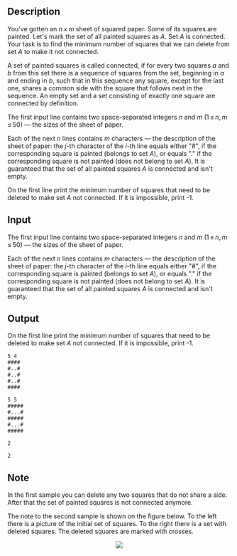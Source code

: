 ## Description

<div><p>You've gotten an <span class="tex-span"><i>n</i> × <i>m</i></span> sheet of squared paper. Some of its squares are painted. Let's mark the set of all painted squares as <span class="tex-span"><i>A</i></span>. Set <span class="tex-span"><i>A</i></span> is connected. Your task is to find the minimum number of squares that we can delete from set <span class="tex-span"><i>A</i></span> to make it not connected.</p><p>A set of painted squares is called <span class="tex-font-style-it">connected</span>, if for every two squares <span class="tex-span"><i>a</i></span> and <span class="tex-span"><i>b</i></span> from this set there is a sequence of squares from the set, beginning in <span class="tex-span"><i>a</i></span> and ending in <span class="tex-span"><i>b</i></span>, such that in this sequence any square, except for the last one, shares a common side with the square that follows next in the sequence. An empty set and a set consisting of exactly one square are connected by definition.</p></div><div class="input-specification"><p>The first input line contains two space-separated integers <span class="tex-span"><i>n</i></span> and <span class="tex-span"><i>m</i></span> (<span class="tex-span">1 ≤ <i>n</i>, <i>m</i> ≤ 50</span>) — the sizes of the sheet of paper. </p><p>Each of the next <span class="tex-span"><i>n</i></span> lines contains <span class="tex-span"><i>m</i></span> characters — the description of the sheet of paper: the <span class="tex-span"><i>j</i></span>-th character of the <span class="tex-span"><i>i</i></span>-th line equals either "#", if the corresponding square is painted (belongs to set <span class="tex-span"><i>A</i></span>), or equals "." if the corresponding square is not painted (does not belong to set <span class="tex-span"><i>A</i></span>). It is guaranteed that the set of all painted squares <span class="tex-span"><i>A</i></span> is connected and isn't empty.</p></div><div class="output-specification"><p>On the first line print the minimum number of squares that need to be deleted to make set <span class="tex-span"><i>A</i></span> not connected. If it is impossible, print -1. </p></div>

## Input

<p>The first input line contains two space-separated integers <span class="tex-span"><i>n</i></span> and <span class="tex-span"><i>m</i></span> (<span class="tex-span">1 ≤ <i>n</i>, <i>m</i> ≤ 50</span>) — the sizes of the sheet of paper. </p><p>Each of the next <span class="tex-span"><i>n</i></span> lines contains <span class="tex-span"><i>m</i></span> characters — the description of the sheet of paper: the <span class="tex-span"><i>j</i></span>-th character of the <span class="tex-span"><i>i</i></span>-th line equals either "#", if the corresponding square is painted (belongs to set <span class="tex-span"><i>A</i></span>), or equals "." if the corresponding square is not painted (does not belong to set <span class="tex-span"><i>A</i></span>). It is guaranteed that the set of all painted squares <span class="tex-span"><i>A</i></span> is connected and isn't empty.</p>

## Output

<p>On the first line print the minimum number of squares that need to be deleted to make set <span class="tex-span"><i>A</i></span> not connected. If it is impossible, print -1. </p>





```input1
5 4
####
#..#
#..#
#..#
####

```




```input2
5 5
#####
#...#
#####
#...#
#####

```




```output1
2

```




```output2
2

```



## Note

<p>In the first sample you can delete any two squares that do not share a side. After that the set of painted squares is not connected anymore.</p><p>The note to the second sample is shown on the figure below. To the left there is a picture of the initial set of squares. To the right there is a set with deleted squares. The deleted squares are marked with crosses. </p><center> <img class="tex-graphics" src="file://uBHoNtjV.png" style="max-width: 100.0%;max-height: 100.0%;"> </center>
